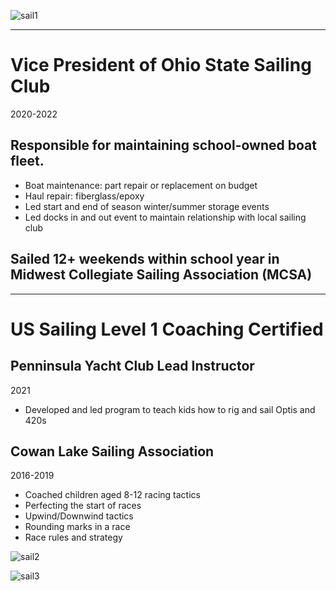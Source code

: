 
![sail1](https://github.com/user-attachments/assets/380c6662-307b-4faf-9c4f-ac5c59097cfa)

--- 

# Vice President of Ohio State Sailing Club 
2020-2022

## Responsible for maintaining school-owned boat fleet.
- Boat maintenance: part repair or replacement on budget
- Haul repair: fiberglass/epoxy
- Led start and end of season winter/summer storage events
- Led docks in and out event to maintain relationship with local sailing club

## Sailed 12+ weekends within school year in Midwest Collegiate Sailing Association (MCSA)

---

# US Sailing Level 1 Coaching Certified

## Penninsula Yacht Club Lead Instructor 
2021
- Developed and led program to teach kids how to rig and sail Optis and 420s

## Cowan Lake Sailing Association 
2016-2019
- Coached children aged 8-12 racing tactics
- Perfecting the start of races
- Upwind/Downwind tactics
- Rounding marks in a race
- Race rules and strategy

![sail2](https://github.com/user-attachments/assets/a9e8b855-bb78-4861-96a7-2be0b970ebb2)

![sail3](https://github.com/user-attachments/assets/490580a3-c5c0-4cec-8489-64e462f6e13d)
